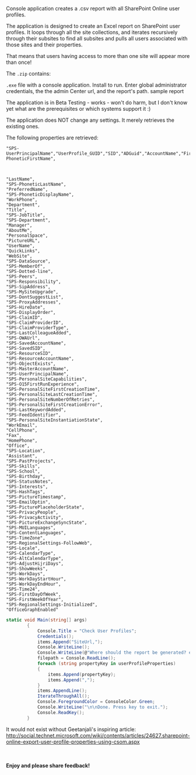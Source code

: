 Console application creates a .csv report with all SharePoint Online user profiles.

The application is designed to create an Excel report on SharePoint user profiles. It loops through all the site collections, and iterates recursively through their subsites to find all subsites and pulls all users associated with those sites and their properties.

That means that users having access to more than one site will appear more than once!

 

The ```.zip``` contains:

```.exe``` file  with a console application. Install to run. Enter global administrator credentials, the the admin Center url, and the report's path.
sample report
 

 

The application is in Beta Testing  - works - won't do harm, but I don't know yet what are the prerequisites or which systems support it :)

The application does NOT change any settings. It merely retrieves the existing ones.

 

The following properties are retrieved:

 

 
```
"SPS-UserPrincipalName","UserProfile_GUID","SID","ADGuid","AccountName","FirstName","SPS-PhoneticFirstName",

  

"LastName",
"SPS-PhoneticLastName",
"PreferredName",
"SPS-PhoneticDisplayName",
"WorkPhone",
"Department",
"Title",
"SPS-JobTitle",
"SPS-Department",
"Manager",
"AboutMe",
"PersonalSpace",
"PictureURL",
"UserName",
"QuickLinks",
"WebSite",
"SPS-DataSource",
"SPS-MemberOf",
"SPS-Dotted-line",
"SPS-Peers",
"SPS-Responsibility",
"SPS-SipAddress",
"SPS-MySiteUpgrade",
"SPS-DontSuggestList",
"SPS-ProxyAddresses",
"SPS-HireDate",
"SPS-DisplayOrder",
"SPS-ClaimID",
"SPS-ClaimProviderID",
"SPS-ClaimProviderType",
"SPS-LastColleagueAdded",
"SPS-OWAUrl",
"SPS-SavedAccountName",
"SPS-SavedSID",
"SPS-ResourceSID",
"SPS-ResourceAccountName",
"SPS-ObjectExists",
"SPS-MasterAccountName",
"SPS-UserPrincipalName",
"SPS-PersonalSiteCapabilities",
"SPS-O15FirstRunExperience",
"SPS-PersonalSiteFirstCreationTime",
"SPS-PersonalSiteLastCreationTime",
"SPS-PersonalSiteNumberOfRetries",
"SPS-PersonalSiteFirstCreationError",
"SPS-LastKeywordAdded",
"SPS-FeedIdentifier",
"SPS-PersonalSiteInstantiationState",
"WorkEmail",
"CellPhone",
"Fax",
"HomePhone",
"Office",
"SPS-Location",
"Assistant",
"SPS-PastProjects",
"SPS-Skills",
"SPS-School",
"SPS-Birthday",
"SPS-StatusNotes",
"SPS-Interests",
"SPS-HashTags",
"SPS-PictureTimestamp",
"SPS-EmailOptin",
"SPS-PicturePlaceholderState",
"SPS-PrivacyPeople",
"SPS-PrivacyActivity",
"SPS-PictureExchangeSyncState",
"SPS-MUILanguages",
"SPS-ContentLanguages",
"SPS-TimeZone",
"SPS-RegionalSettings-FollowWeb",
"SPS-Locale",
"SPS-CalendarType",
"SPS-AltCalendarType",
"SPS-AdjustHijriDays",
"SPS-ShowWeeks",
"SPS-WorkDays",
"SPS-WorkDayStartHour",
"SPS-WorkDayEndHour",
"SPS-Time24",
"SPS-FirstDayOfWeek",
"SPS-FirstWeekOfYear",
"SPS-RegionalSettings-Initialized",
"OfficeGraphEnabled"
```

```C#
static void Main(string[] args) 
        { 
            Console.Title = "Check User Profiles"; 
            Credentials(); 
            items.Append("SiteUrl,"); 
            Console.WriteLine(); 
            Console.WriteLine(@"Where should the report be generated? e.g. C:\Users\Me\Desktop\KillPeopleWhoSaveFilesOnDesktop.csv"); 
            filepath = Console.ReadLine(); 
            foreach (string propertyKey in userProfileProperties) 
            { 
                items.Append(propertyKey); 
                items.Append(","); 
            } 
            items.AppendLine(); 
            IterateThroughAll(); 
            Console.ForegroundColor = ConsoleColor.Green; 
            Console.WriteLine("\n\nDone. Press key to exit."); 
            Console.ReadKey(); 
        }
``` 
It would not exist without Geetanjali's inspiring article: http://social.technet.microsoft.com/wiki/contents/articles/24627.sharepoint-online-export-user-profile-properties-using-csom.aspx


<br/><br/>
<b>Enjoy and please share feedback!</b>

